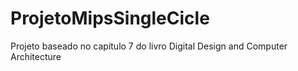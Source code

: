 # ProjetoMipsSingleCicle

Projeto baseado no capítulo 7 do livro Digital Design and Computer Architecture
